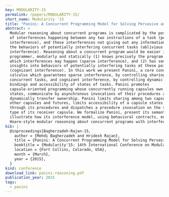 ```yaml
---
key: MODULARITY-15
permalink: /papers/MODULARITY-15/
short_name: Modularity '15
title: "Panini: A Concurrent Programming Model for Solving Pervasive and Oblivious Interference"
abstract: >
  Modular reasoning about concurrent programs is complicated by the possibility
  of interferences happening between any two instructions of a task (pervasive
  interference), and these interferences not giving out any information about
  the behaviors of potentially interfering concurrent tasks (oblivious
  interference). Reasoning about a concurrent program would be easier if a
  programmer, modularly and statically (1) knows precisely the program points at
  which interferences may happen (sparse interference), and (2) has some
  insights into behaviors of potentially interfering tasks at these points
  (cognizant interference). In this work we present Panini, a core concurrent
  calculus which guarantees sparse interference, by controlling sharing among
  concurrent tasks, and cognizant interference, by controlling dynamic name
  bindings and accessibility of states of tasks. Panini promotes
  capsule-oriented programming whose concurrently running capsules own their
  states, communicate by asynchronous invocations of their procedures and
  dynamically transfer ownership. Panini limits sharing among two capsules to
  other capsules and futures, limits accessibility of a capsule states to only
  through its procedures and dispatches a procedure invocation on the static
  type of its receiver capsule. We formalize Panini, present its semantics and
  illustrate how its interference model, using behavioral contracts, enables
  Hoare-style modular reasoning about concurrent programs with interference.
bib: |
  @inproceedings{Bagherzadeh-Rajan-15,
    author = {Mehdi Bagherzadeh and Hridesh Rajan},
    title = {Panini: A Concurrent Programming Model for Solving Pervasive and Oblivious Interference},
    booktitle = {Modularity'15: 14th International Conference on Modularity},
    location = {Fort Collins, Colarado, USA},
    month = {March},
    year = {2015},
  }
kind: conference
download_link: panini-reasoning.pdf
publication_year: 2015
tags:
  - panini
---
```

